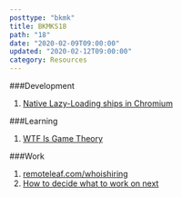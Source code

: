 ```yaml
---
posttype: "bkmk"
title: BKMKS18
path: "18"
date: "2020-02-09T09:00:00"
updated: "2020-02-12T09:00:00"
category: Resources
---
```


###Development
1. [Native Lazy-Loading ships in Chromium](https://web.dev/native-lazy-loading/)

###Learning
1. [WTF Is Game Theory](https://www.andrewaskins.com/wtf-is-game-theory/)

###Work
1. [remoteleaf.com/whoishiring](https://remoteleaf.com/whoishiring)
1. [How to decide what to work on next](https://nesslabs.com/decide-what-to-work-on-next)
